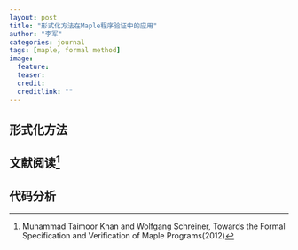 ```yaml
---
layout: post
title: "形式化方法在Maple程序验证中的应用"
author: "李军"
categories: journal
tags: [maple, formal method]
image:
  feature: 
  teaser: 
  credit: 
  creditlink: ""
---
```


## 形式化方法

## 文献阅读[^1]

## 代码分析

[^1]: Muhammad Taimoor Khan and Wolfgang Schreiner, Towards the Formal Specification and Verification of Maple Programs(2012)
